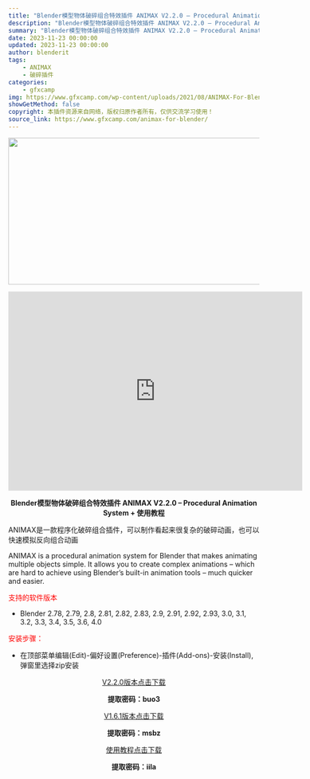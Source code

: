 ```yaml
---
title: "Blender模型物体破碎组合特效插件 ANIMAX V2.2.0 – Procedural Animation System + 使用教程"
description: "Blender模型物体破碎组合特效插件 ANIMAX V2.2.0 – Procedural Animation System + 使用教程 ANIMAX是一款程序化破碎组合插件，可以制作..."
summary: "Blender模型物体破碎组合特效插件 ANIMAX V2.2.0 – Procedural Animation System + 使用教程 ANIMAX是一款程序化破碎组合插件，可以制作..."
date: 2023-11-23 00:00:00
updated: 2023-11-23 00:00:00
author: blenderit
tags: 
    - ANIMAX
    - 破碎插件
categories:
    - gfxcamp
img: https://www.gfxcamp.com/wp-content/uploads/2021/08/ANIMAX-For-Blender.jpg
showGetMethod: false
copyright: 本插件资源来自网络，版权归原作者所有，仅供交流学习使用！
source_link: https://www.gfxcamp.com/animax-for-blender/
---
```

<div><p><img decoding="async" class="aligncenter size-full wp-image-97254" src="https://www.gfxcamp.com/wp-content/uploads/2021/08/ANIMAX-For-Blender.jpg" data-src="https://www.gfxcamp.com/wp-content/uploads/2021/08/ANIMAX-For-Blender.jpg" alt="" width="590" height="295" data-srcset="https://www.gfxcamp.com/wp-content/uploads/2021/08/ANIMAX-For-Blender.jpg 590w, https://www.gfxcamp.com/wp-content/uploads/2021/08/ANIMAX-For-Blender-150x75.jpg 150w" data-sizes="(max-width: 590px) 100vw, 590px"></p><p style="text-align: center;"><iframe loading="lazy" src="https://player.youku.com/embed/XNTE5NDA1OTQyOA==" width="590" height="400" frameborder="0" allowfullscreen="allowfullscreen"></iframe></p><p style="text-align: center;"><strong>Blender模型物体破碎组合特效插件 ANIMAX V2.2.0 – Procedural Animation System + 使用教程</strong></p><p>ANIMAX是一款程序化破碎组合插件，可以制作看起来很复杂的破碎动画，也可以快速模拟反向组合动画</p><p>ANIMAX is a procedural animation system for Blender that makes animating multiple objects simple. It allows you to create complex animations – which are hard to achieve using Blender’s built-in animation tools – much quicker and easier.</p><p><span style="color: #ff0000;">支持的软件版本</span></p><ul>
<li>Blender 2.78, 2.79, 2.8, 2.81, 2.82, 2.83, 2.9, 2.91, 2.92, 2.93, 3.0, 3.1, 3.2, 3.3, 3.4, 3.5, 3.6, 4.0</li>
</ul><p><span style="color: #ff0000;">安装步骤：</span></p><ul>
<li>在顶部菜单编辑(Edit)-偏好设置(Preference)-插件(Add-ons)-安装(Install),弹窗里选择zip安装</li>
</ul><p style="text-align: center;"><a class="maxbutton-3 maxbutton maxbutton-baidu" target="_blank" rel="noopener" href="https://pan.baidu.com/s/1z9opGrpaloovQn1Q8OWNjA?pwd=buo3"><span class="mb-text">V2.2.0版本点击下载</span></a></p><p style="text-align: center;"><strong>提取密码：buo3</strong></p><p style="text-align: center;"><a class="maxbutton-3 maxbutton maxbutton-baidu" target="_blank" rel="noopener" href="https://pan.baidu.com/s/1M65EaMHrQGY-RCj1tXO4Yw?pwd=msbz"><span class="mb-text">V1.6.1版本点击下载</span></a></p><p style="text-align: center;"><strong>提取密码：msbz</strong></p><p style="text-align: center;"><a class="maxbutton-3 maxbutton maxbutton-baidu" target="_blank" rel="noopener" href="https://pan.baidu.com/s/1IpjQI14fR5OVbvwPREhDmg?pwd=iila"><span class="mb-text">使用教程点击下载</span></a></p><p style="text-align: center;"><strong>提取密码：iila</strong></p></div>